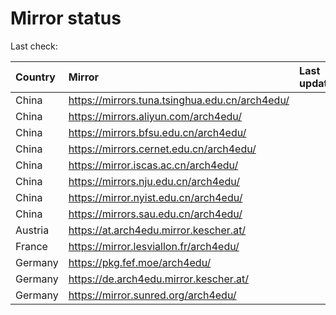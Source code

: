 <script src="./time.js"></script>
# Mirror status
Last check: <script type="text/javascript">localize(1717532396.5949945);</script>

|Country|Mirror|Last update|
|:------|:-----|:----------|
|China|https://mirrors.tuna.tsinghua.edu.cn/arch4edu/|<script type="text/javascript">localize(1717482899);</script>|
|China|https://mirrors.aliyun.com/arch4edu/|<script type="text/javascript">localize(1717267460);</script>|
|China|https://mirrors.bfsu.edu.cn/arch4edu/|<script type="text/javascript">localize(1717482899);</script>|
|China|https://mirrors.cernet.edu.cn/arch4edu/|<script type="text/javascript">localize(1717482899);</script>|
|China|https://mirror.iscas.ac.cn/arch4edu/|<script type="text/javascript">localize(1717482899);</script>|
|China|https://mirrors.nju.edu.cn/arch4edu/|<script type="text/javascript">localize(1717440922);</script>|
|China|https://mirror.nyist.edu.cn/arch4edu/|<script type="text/javascript">localize(1717482899);</script>|
|China|https://mirrors.sau.edu.cn/arch4edu/|<script type="text/javascript">localize(1717482899);</script>|
|Austria|https://at.arch4edu.mirror.kescher.at/|<script type="text/javascript">localize(1717482899);</script>|
|France|https://mirror.lesviallon.fr/arch4edu/|<script type="text/javascript">localize(1717482899);</script>|
|Germany|https://pkg.fef.moe/arch4edu/|<script type="text/javascript">localize(1717482899);</script>|
|Germany|https://de.arch4edu.mirror.kescher.at/|<script type="text/javascript">localize(1717482899);</script>|
|Germany|https://mirror.sunred.org/arch4edu/|<script type="text/javascript">localize(1717482899);</script>|

<script src="./tablefilter/tablefilter.js"></script>
<script src="./table.js"></script>
